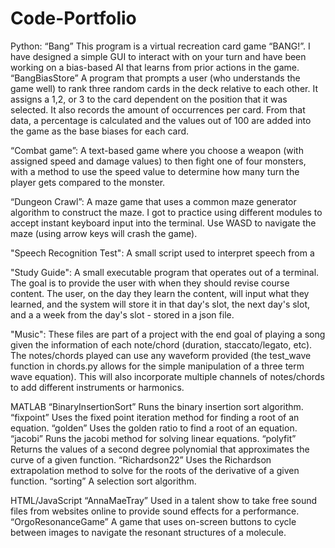 ﻿# Code-Portfolio

Python:
“Bang”
This program is a virtual recreation card game “BANG!”. 
I have designed a simple GUI to interact with on your turn and have been working on a bias-based AI that learns from prior actions in the game.  
“BangBiasStore”
A program that prompts a user (who understands the game well)  to rank three random cards in the deck relative to each other.  It assigns a 1,2, or 3 to the card dependent on the position that it was selected. It also records the amount of occurrences per card.  From that data, a percentage is calculated and the values out of 100 are added into the game as the base biases for each card.

“Combat game”:
A text-based game where you choose a weapon (with assigned speed and damage values) to then fight one of four monsters, with a method to use the speed value to determine how many turn the player gets compared to the monster.

“Dungeon Crawl”:
A maze game that uses a common maze generator algorithm to construct the maze. I got to practice using different modules to accept instant keyboard input into the terminal. 
Use WASD to navigate the maze (using arrow keys will crash the game).

"Speech Recognition Test":
A small script used to interpret speech from a 

"Study Guide":
A small executable program that operates out of a terminal.  The goal is to provide the user with when they should revise course content. The user, on the day they learn the content, will input what they learned, and the system will store it in that day's slot, the next day's slot, and a a week from the day's slot - stored in a json file.

"Music":
These files are part of a project with the end goal of playing a song given the information of each note/chord (duration, staccato/legato, etc). The notes/chords played can use any waveform provided (the test_wave function in chords.py allows for the simple manipulation of a three term wave equation). This will also incorporate multiple channels of notes/chords to add different instruments or harmonics.

MATLAB
“BinaryInsertionSort”
Runs the binary insertion sort algorithm.
“fixpoint” 
Uses the fixed point iteration method for finding a root of an equation.
“golden”
Uses the golden ratio to find a root of an equation.
“jacobi”
Runs the jacobi method for solving linear equations.
“polyfit”
Returns the values of a second degree polynomial that approximates the curve of a given function.
“Richardson22”
Uses the Richardson extrapolation method to solve for the roots of the derivative of a given function.
“sorting”
A selection sort algorithm.

HTML/JavaScript
“AnnaMaeTray”
Used in a talent show to take free sound files from websites online to provide sound effects for a performance. 
“OrgoResonanceGame”
A game that uses on-screen buttons to cycle between images to navigate the resonant structures of a molecule. 
